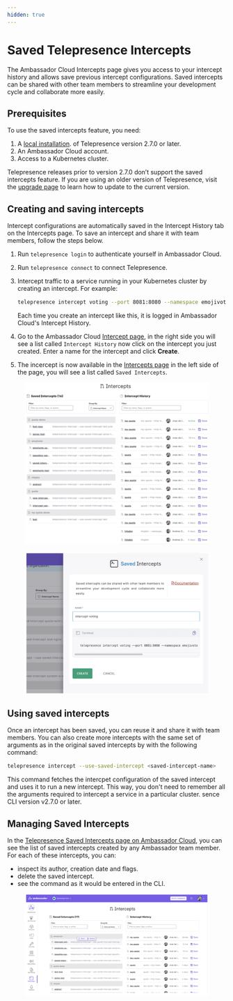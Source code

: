 ```yaml
---
hidden: true
---
```


# Saved Telepresence Intercepts

The Ambassador Cloud Intercepts page gives you access to your intercept history and allows save previous intercept configurations. Saved intercepts can be shared with other team members to streamline your development cycle and collaborate more easily.

## Prerequisites

To use the saved intercepts feature, you need:

1. A [local installation](install-telepresence/install.md). of Telepresence version 2.7.0 or later.
2. An Ambassador Cloud account.
3. Access to a Kubernetes cluster.

Telepresence releases prior to version 2.7.0 don’t support the saved intercepts feature. If you are using an older version of Telepresence, visit the [upgrade page](upgrade-process.md) to learn how to update to the current version.

## Creating and saving intercepts

Intercept configurations are automatically saved in the Intercept History tab on the Intercepts page. To save an intercept and share it with team members, follow the steps below.

1. Run `telepresence login` to authenticate yourself in Ambassador Cloud.
2. Run `telepresence connect` to connect Telepresence.
3.  Intercept traffic to a service running in your Kubernetes cluster by creating an intercept. For example:

    ```bash
    telepresence intercept voting --port 8081:8080 --namespace emojivoto --http-header my-id=test-user-1
    ```

    Each time you create an intercept like this, it is logged in Ambassador Cloud's Intercept History.
4. Go to the Ambassador Cloud [Intercept page](https://app.getambassador.io/cloud/saved-intercepts), in the right side you will see a list called `Intercept History` now click on the intercept you just created. Enter a name for the intercept and click **Create**.
5. The incercept is now available in the [Intercepts page](https://app.getambassador.io/cloud/saved-intercepts) in the left side of the page, you will see a list called `Saved Intercepts`.

<figure><img src=".gitbook/assets/00 tp 36.png" alt=""><figcaption></figcaption></figure>

<figure><img src=".gitbook/assets/00 tp 37.png" alt=""><figcaption></figcaption></figure>

## Using saved intercepts

Once an intercept has been saved, you can reuse it and share it with team members. You can also create more intercepts with the same set of arguments as in the original saved intercepts by with the following command:

```bash
telepresence intercept --use-saved-intercept <saved-intercept-name>
```

This command fetches the intercpet configuration of the saved intercept and uses it to run a new intercept. This way, you don't need to remember all the arguments required to intercept a service in a particular cluster. sence CLI version v2.7.0 or later.

## Managing Saved Intercepts

In the [Telepresence Saved Intercepts page on Ambassador Cloud](https://app.getambassador.io/cloud/saved-intercepts), you can see the list of saved intercepts created by any Ambassador team member. For each of these intercepts, you can:

* inspect its author, creation date and flags.
* delete the saved intercept.
* see the command as it would be entered in the CLI.

<figure><img src=".gitbook/assets/00 tp 35.png" alt=""><figcaption></figcaption></figure>
